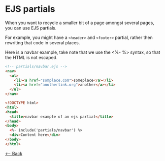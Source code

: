 # EJS partials

When you want to recycle a smaller bit of a page amongst several pages, you can use EJS partials.

For example, you might have a `<header>` and `<footer>` partial,
rather then rewriting that code in several places.

Here is a navbar example, take note that we use the <%- %> syntax, so that the HTML is not escaped.

```html
<!-- partials/navbar.ejs -->
<nav>
  <ul>
    <li><a href="somplace.com">someplace</a></li>
    <li><a href="anotherlink.org">another</a></li>
  </ul>
</nav>
```

```html
<!DOCTYPE html>
<html>
<head>
  <title>navbar example of an ejs partial</title>
</head>
<body>
  <%- include('partials/navbar') %>
  <div>Content here</div>
</body>
</html>
```

[<-- Back](../README.md)